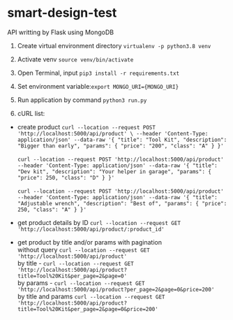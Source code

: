 # smart-design-test
API writting by Flask using MongoDB

1. Create virtual environment directory ```virtualenv -p python3.8 venv```
2. Activate venv ```source venv/bin/activate```
1. Open Terminal, input ```pip3 install -r requirements.txt```<br>
2. Set environment variable:```export MONGO_URI={MONGO_URI}```<br>
    
2. Run application by command ```python3 run.py```

3. cURL list: <br>
- create product ```curl --location --request POST 'http://localhost:5000/api/product' \
--header 'Content-Type: application/json' --data-raw '{
    "title": "Tool Kit",
    "description": "Bigger than early",
    "params": {
        "price": "200",
        "class": "A"
    }
}'``` <br> <br>
``curl --location --request POST 'http://localhost:5000/api/product' --header 'Content-Type: application/json' --data-raw '{
   "title": "Dev kit",
    "description": "Your helper in garage",
    "params": {
        "price": 250,
        "class": "D"
    }
    }'`` <br> <br>
``curl --location --request POST 'http://localhost:5000/api/product' --header 'Content-Type: application/json' --data-raw '{
    "title": "Adjustable wrench",
    "description": "Best of",
    "params": {
        "price": 250,
        "class": "A"
    }
    }'``
- get product details by ID ```curl --location --request GET 'http://localhost:5000/api/product/:product_id'```

- get product by title and/or params with pagination<br>
without query ```curl --location --request GET 'http://localhost:5000/api/product'``` <br>by title - 
```curl --location --request GET 'http://localhost:5000/api/product?title=Tool%20Kit&per_page=2&page=0'``` <br>
by params - ```curl --location --request GET 'http://localhost:5000/api/product?per_page=2&page=0&price=200'``` <br>
by title and params ```curl --location --request GET 'http://localhost:5000/api/product?title=Tool%20Kit&per_page=2&page=0&price=200'```
